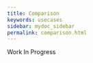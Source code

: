 ```yaml
---
title: Comparison
keywords: usecases
sidebar: mydoc_sidebar
permalink: comparison.html
---
```


Work In Progress


